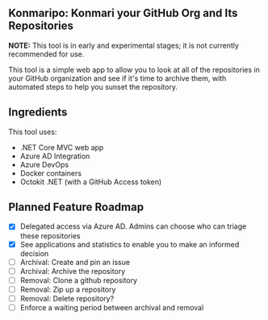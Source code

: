 ## Konmaripo: Konmari your GitHub Org and Its Repositories

**NOTE:** This tool is in early and experimental stages; it is not currently recommended for use.

This tool is a simple web app to allow you to look at all of the repositories in your GitHub organization and see if it's time to archive them, with automated steps to help you sunset the repository.

## Ingredients
This tool uses: 

* .NET Core MVC web app
* Azure AD Integration
* Azure DevOps
* Docker containers
* Octokit .NET (with a GitHub Access token)

## Planned Feature Roadmap

* [x] Delegated access via Azure AD. Admins can choose who can triage these repositories
* [x] See applications and statistics to enable you to make an informed decision
* [ ] Archival: Create and pin an issue
* [ ] Archival: Archive the repository
* [ ] Removal: Clone a github repository
* [ ] Removal: Zip up a repository
* [ ] Removal: Delete repository?
* [ ] Enforce a waiting period between archival and removal
